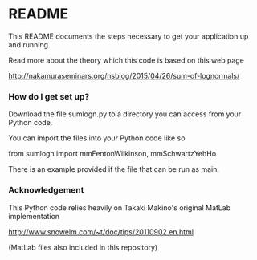 # README #

This README documents the steps necessary to get your application up and running.

Read more about the theory which this code is based on this web page

http://nakamuraseminars.org/nsblog/2015/04/26/sum-of-lognormals/


### How do I get set up? ###

Download the file sumlogn.py to a directory you can access from your Python code.

You can import the files into your Python code like so

from sumlogn import mmFentonWilkinson, mmSchwartzYehHo

There is an example provided if the file that can be run as main.


### Acknowledgement ###

This Python code relies heavily on Takaki Makino's original MatLab implementation

http://www.snowelm.com/~t/doc/tips/20110902.en.html

(MatLab files also included in this repository)
